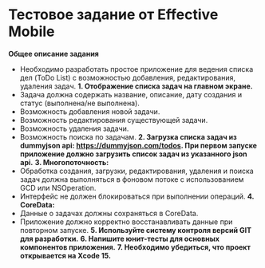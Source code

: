 # Тестовое задание от Effective Mobile

**Общее описание задания**
* Необходимо разработать простое приложение для ведения списка дел (ToDo List) с
возможностью добавления, редактирования, удаления задач.
**1. Отображение списка задач на главном экране.**
 * Задача должна содержать название, описание, дату создания и статус (выполнена/не
выполнена).
 * Возможность добавления новой задачи.
 * Возможность редактирования существующей задачи.
 * Возможность удаления задачи.
 * Возможность поиска по задачам.
**2. Загрузка списка задач из dummyjson api: https://dummyjson.com/todos. При первом
запуске приложение должно загрузить список задач из указанного json api.**
**3. Многопоточность:**
* Обработка создания, загрузки, редактирования, удаления и поиска задач должна
выполняться в фоновом потоке с использованием GCD или NSOperation.
* Интерфейс не должен блокироваться при выполнении операций.
**4. CoreData:**
* Данные о задачах должны сохраняться в CoreData.
* Приложение должно корректно восстанавливать данные при повторном запуске.
**5. Используйте систему контроля версий GIT для разработки.**
**6. Напишите юнит-тесты для основных компонентов приложения.**
**7. Необходимо убедиться, что проект открывается на Xcode 15.**
  
